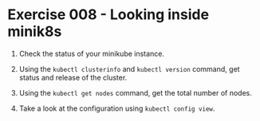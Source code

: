 # Exercise 008 - Looking inside minik8s

1. Check the status of your minikube instance.

2. Using the `kubectl clusterinfo` and `kubectl version` command, get status and release of the cluster.

3. Using the `kubectl get nodes` command, get the total number of nodes.

4. Take a look at the configuration using `kubectl config view`.
